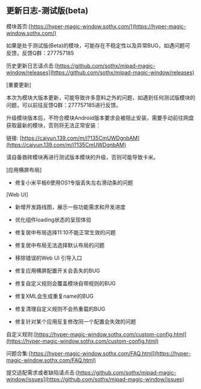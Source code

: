 ## 更新日志-测试版(beta)

模块首页:[https://hyper-magic-window.sothx.com/](https://hyper-magic-window.sothx.com/)

如果是处于测试版(Beta)的模块，可能存在不稳定性以及异常BUG，如遇问题可反馈，反馈Q群：277757185

历史更新日志请点击:[https://github.com/sothx/mipad-magic-window/releases](https://github.com/sothx/mipad-magic-window/releases)

[重要更新]

本次为模块大版本更新，可能导致许多意料之外的问题，如遇到任何测试版模块的问题，可以前往反馈Q群：277757185进行反馈。

升级模块版本后，不符合模块Android版本要求会被阻止安装，需要手动前往网盘获取最新的模块，否则将无法正常安装：

链接: [https://caiyun.139.com/m/i?135CmUWDgnbAM](https://caiyun.139.com/m/i?135CmUWDgnbAM)

请自备救砖模块再进行测试版本模块的升级，否则可能导致卡米。

[应用横屏布局]

- 修复小米平板6使用OS1专版丢失左右滑动条的问题

[Web UI]

- 新增开发路线图，展示一些功能需求和开发进度

- 优化组件loading状态的呈现体验

- 修复居中布局选择11:10不能正常生效的问题

- 修复居中布局无法选择默认布局的问题

- 移除错误的Web UI 引导入口

- 修复应用横屏配置开关会丢失的BUG

- 修复自定义规则会覆盖模块自带规则的BUG

- 修复XML会生成重复name的BUG

- 修复清理自定义规则不会热重载的BUG

- 修复针对某个应用反复修改同一个配置会失效的问题

自定义规则:[https://hyper-magic-window.sothx.com/custom-config.html](https://hyper-magic-window.sothx.com/custom-config.html)

问题合集:[https://hyper-magic-window.sothx.com/FAQ.html](https://hyper-magic-window.sothx.com/FAQ.html)

提交适配需求或者缺陷请点击:[https://github.com/sothx/mipad-magic-window/issues](https://github.com/sothx/mipad-magic-window/issues)
